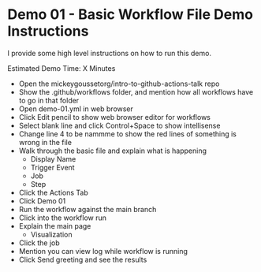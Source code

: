 # Demo 01 - Basic Workflow File Demo Instructions

I provide some high level instructions on how to run this demo.

Estimated Demo Time: X Minutes

- Open the mickeygoussetorg/intro-to-github-actions-talk repo
- Show the .github/workflows folder, and mention how all workflows have to go in that folder
- Open demo-01.yml in web browser
- Click Edit pencil to show web browser editor for workflows
- Select blank line and click Control+Space to show intellisense
- Change line 4 to be nammme to show the red lines of something is wrong in the file
- Walk through the basic file and explain what is happening
  - Display Name
  - Trigger Event
  - Job
  - Step
- Click the Actions Tab
- Click Demo 01
- Run the workflow against the main branch
- Click into the workflow run
- Explain the main page
  - Visualization
- Click the job
- Mention you can view log while workflow is running
- Click Send greeting and see the results